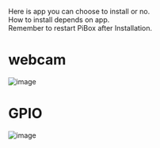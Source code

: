 Here is app you can choose to install or no.<br>
How to install  depends on app.<br>
Remember to restart PiBox after Installation.<br>

# webcam #

![image](http://www.iotwrt.com/jpg/pb-cam.png)

# GPIO #

![image](http://www.iotwrt.com/jpg/pb-gpio.jpg)

